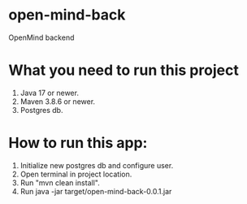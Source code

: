 # open-mind-back

OpenMind backend

# What you need to run this project

1. Java 17 or newer.
2. Maven 3.8.6 or newer.
3. Postgres db.

# How to run this app:

1. Initialize new postgres db and configure user.
2. Open terminal in project location.
3. Run "mvn clean install".
4. Run java -jar target/open-mind-back-0.0.1.jar
